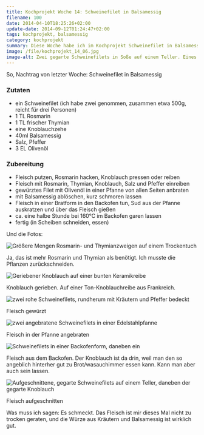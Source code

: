 ```yaml
---
title: Kochprojekt Woche 14: Schweinefilet in Balsamessig
filename: 100
date: 2014-04-10T18:25:26+02:00
update-date: 2014-09-12T01:24:47+02:00
tags: kochprojekt, balsamessig
category: kochprojekt
summary: Diese Woche habe ich im Kochprojekt Schweinefilet in Balsamessig gemacht.
image: /file/kochprojekt_14_06.jpg
image-alt: Zwei gegarte Schweinefilets in Soße auf einem Teller. Eines von ihnen ist in Scheiben geschnitten.
---
```


So, Nachtrag von letzter Woche: Schweinefilet in Balsamessig

### Zutaten

- ein Schweinefilet (ich habe zwei genommen, zusammen etwa 500g, reicht für drei Personen)
- 1 TL Rosmarin
- 1 TL frischer Thymian
- eine Knoblauchzehe
- 40ml Balsamessig
- Salz, Pfeffer
- 3 EL Olivenöl

### Zubereitung

- Fleisch putzen, Rosmarin hacken, Knoblauch pressen oder reiben
- Fleisch mit Rosmarin, Thymian, Knoblauch, Salz und Pfeffer einreiben
- gewürztes Filet mit Olivenöl in einer Pfanne von allen Seiten anbraten
- mit Balsamessig ablöschen, kurz schmoren lassen
- Fleisch in einer Bratform in den Backofen tun, Sud aus der Pfanne auskratzen und über das Fleisch gießen
- ca. eine halbe Stunde bei 160°C im Backofen garen lassen
- fertig (in Scheiben schneiden, essen)

Und die Fotos:

![Größere Mengen Rosmarin- und Thymianzweigen auf einem Trockentuch](/file/kochprojekt_14_01.jpg)

Ja, das ist mehr Rosmarin und Thymian als benötigt. Ich musste die Pflanzen zurückschneiden.

![Geriebener Knoblauch auf einer bunten Keramikreibe](/file/kochprojekt_14_02.jpg)

Knoblauch gerieben. Auf einer Ton-Knoblauchreibe aus Frankreich.

![zwei rohe Schweinefilets, rundherum mit Kräutern und Pfeffer bedeckt](/file/kochprojekt_14_03.jpg)

Fleisch gewürzt

![zwei angebratene Schweinefilets in einer Edelstahlpfanne](/file/kochprojekt_14_04.jpg)

Fleisch in der Pfanne angebraten

![Schweinefilets in einer Backofenform, daneben ein](/file/kochprojekt_14_05.jpg)

Fleisch aus dem Backofen. Der Knoblauch ist da drin, weil man den so angeblich hinterher gut zu Brot/wasauchimmer essen kann. Kann man aber auch sein lassen.

![Aufgeschnittene, gegarte Schweinefilets auf einem Teller, daneben der gegarte Knoblauch](/file/kochprojekt_14_06.jpg)

Fleisch aufgeschnitten

Was muss ich sagen: Es schmeckt. Das Fleisch ist mir dieses Mal nicht zu trocken geraten, und die Würze aus Kräutern und Balsamessig ist wirklich gut.
